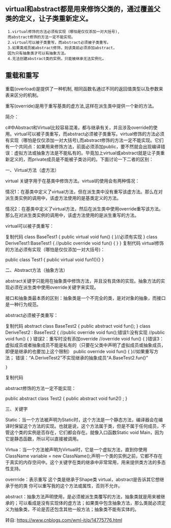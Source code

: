 ## virtual和abstract都是用来修饰父类的，通过覆盖父类的定义，让子类重新定义。

```
 1.virtual修饰的方法必须有实现（哪怕是仅仅添加一对大括号),
 而abstract修饰的方法一定不能实现。
 2.virtual可以被子类重写，而abstract必须被子类重写。
 3.如果类成员被abstract修饰，则该类前必须添加abstract，
 因为只有抽象类才可以有抽象方法。
 4.无法创建abstract类的实例，只能被继承无法实例化。

```
## 重载和重写

重载(overload)是提供了一种机制, 相同函数名通过不同的返回值类型以及参数来表来区分的机制。

重写(override)是用于重写基类的虚方法,这样在派生类中提供一个新的方法。



简介：

c#中Abstract和Virtual比较容易混淆，都与继承有关，并且涉及override的使用。virtual可以被子类重写，而abstract必须被子类重写。virtual修饰的方法必须有实现（哪怕是仅仅添加一对大括号),而abstract修饰的方法一定不能实现。它们有一个共同点：如果用来修饰方法，前面必须添加public，要不然就会出现编译错误：虚拟方法或抽象方法是不能私有的。毕竟加上virtual或abstract就是让子类重新定义的，而private成员是不能被子类访问的。下面讨论一下二者的区别：

 

一、Virtual方法（虚方法）

 

virtual 关键字用于在基类中修饰方法。virtual的使用会有两种情况：

情况1：在基类中定义了virtual方法，但在派生类中没有重写该虚方法。那么在对派生类实例的调用中，该虚方法使用的是基类定义的方法。

情况2：在基类中定义了virtual方法，然后在派生类中使用override重写该方法。那么在对派生类实例的调用中，该虚方法使用的是派生重写的方法。

virtual可以被子类重写：

复制代码
class BaseTest1
    {
       public virtual void fun() { }//必须有实现
    }
    class DeriveTest1:BaseTest1
    {
        //public override void fun() { }
    }
复制代码
virtual修饰的方法必须有实现（哪怕是仅仅添加一对大括号)：

 public class Test1
        {
            public virtual void fun1(){}
        }
 

二、Abstract方法（抽象方法）

 

abstract关键字只能用在抽象类中修饰方法，并且没有具体的实现。抽象方法的实现必须在派生类中使用override关键字来实现。

接口和抽象类最本质的区别：抽象类是一个不完全的类，是对对象的抽象，而接口是一种行为规范。

abstract必须被子类重写：

复制代码
abstract class BaseTest2
    {
        public abstract void fun();
    }
    class DeriveTest2 : BaseTest2
    {
        //public override void fun();错误1:没有实现
        //public  void fun() { }  错误2：重写时没有添加override
        //override void fun() { }错误3：虚拟成员或者抽象成员不能是私有的（只要在父类中声明了虚拟成员或抽象成员，即便是继承的也要加上这个限制）
        public override void fun() { }//如果重写方法； 错误：“A.DeriveTest2”不实现继承的抽象成员“A.BaseTest2.fun()”    

    }
复制代码
 

abstract修饰的方法一定不能实现：

public abstract class Test2
        {
            public abstract void fun2() ;
        }

三、关键字

 

Static：当一个方法被声明为Static时，这个方法是一个静态方法，编译器会在编译时保留这个方法的实现。也就是说，这个方法属于类，但是不属于任何成员，不管这个类的实例是否存在，它们都会存在。就像入口函数Static void Main，因为它是静态函数，所以可以直接被调用。

 

Virtua：当一个方法被声明为Virtual时，它是一个虚拟方法，直到你使用ClassName variable = new ClassName();声明一个类的实例之前，它都不存在于真实的内存空间中。这个关键字在类的继承中非常常用，用来提供类方法的多态性支持。

 

overrride：表示重写 这个类是继承于Shape类
virtual，abstract是告诉其它想继承于他的类 你可以重写我的这个方法或属性，否则不允许。


abstract：抽象方法声明使用，是必须被派生类覆写的方法，抽象类就是用来被继承的；可以看成是没有实现体的虚方法；如果类中包含抽象方法，那么类就必须定义为抽象类，不论是否还包含其他一般方法；抽象类不能有实体的。


转自: https://www.cnblogs.com/wml-it/p/14775776.html